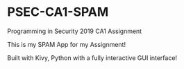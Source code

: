 # PSEC-CA1-SPAM
Programming in Security 2019 CA1 Assignment

This is my SPAM App for my Assignment!

Built with Kivy, Python with a fully interactive GUI interface!
